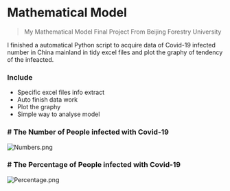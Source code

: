 # Mathematical Model
> My Mathematical Model Final Project From Beijing Forestry University

I finished a automatical Python script to acquire data of Covid-19 infected number in China mainland in tidy excel files and plot the graphy of tendency of the infeacted.

### Include
- Specific excel files info extract
- Auto finish data work
- Plot the graphy
- Simple way to analyse model

### \# The Number of People infected with Covid-19

![Numbers.png](https://i.loli.net/2020/09/16/Wy9SI5JepNrg4PV.png)

### \# The Percentage of People infected with Covid-19

![Percentage.png](https://i.loli.net/2020/09/16/o85awLC43SNYPTU.png)